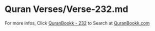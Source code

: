 # Quran Verses/Verse-232.md 

For more infos, Click [QuranBookk - 232](https://www.quranbookk.com/quran/search?q=232) to Search at [QuranBookk.com](http://quranbookk.com/)